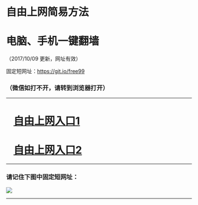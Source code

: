 ﻿# 自由上网简易方法

# 电脑、手机一键翻墙

（2017/10/09 更新，网址有效）

固定短网址：https://git.io/free99

### （微信如打不开，请转到浏览器打开）


***





# &nbsp;&nbsp; <a href="http://ft200035221.fwq-tz-1001.info/fwqtz01.html?t=10090016754 " target="_blank">自由上网入口1</a>
# &nbsp;&nbsp; <a href="http://ft1499313791.fwq-tz-1002.info/fwqtz02.html?t=100900129202 " target="_blank">自由上网入口2</a>
***

### 请记住下图中固定短网址：

<img src="https://s3-us-west-2.amazonaws.com/fwq-1001/yjfq-20170905okok.png" /> 


***

